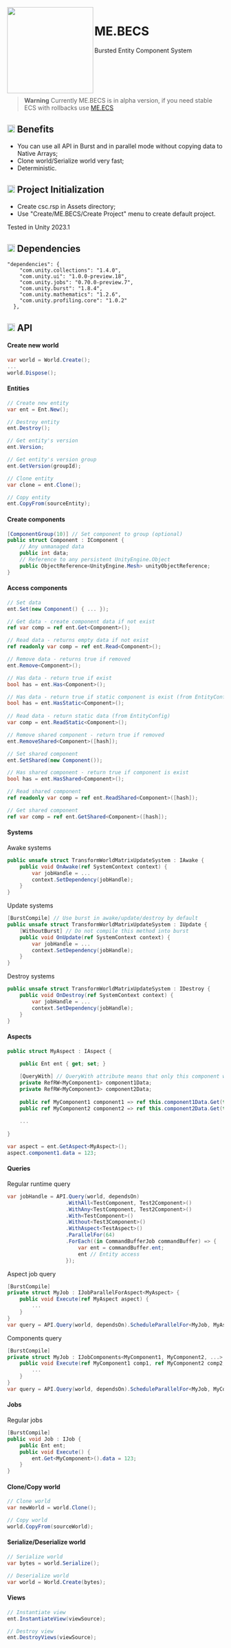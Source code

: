 <img src="ME.BECS/Editor/EditorResources/ME.BECS.Resources/Icons/logo-512.png" width="200px" align="left" />

# ME.BECS
Bursted Entity Component System
<br>
<br>
<br>
<br>
<br>
<br>

> **Warning**
> Currently ME.BECS is in alpha version, if you need stable ECS with rollbacks use [ME.ECS](https://github.com/chromealex/ecs)

## <img src="ME.BECS/Editor/EditorResources/ME.BECS.Resources/Icons/logo-32.png" width="18px" height="18px" /> Benefits
- You can use all API in Burst and in parallel mode without copying data to Native Arrays;
- Clone world/Serialize world very fast;
- Deterministic.

## <img src="ME.BECS/Editor/EditorResources/ME.BECS.Resources/Icons/logo-32.png" width="18px" height="18px" /> Project Initialization
- Create csc.rsp in Assets directory;
- Use "Create/ME.BECS/Create Project" menu to create default project.

Tested in Unity 2023.1

## <img src="ME.BECS/Editor/EditorResources/ME.BECS.Resources/Icons/logo-32.png" width="18px" height="18px" /> Dependencies
```
"dependencies": {
    "com.unity.collections": "1.4.0",
    "com.unity.ui": "1.0.0-preview.18",
    "com.unity.jobs": "0.70.0-preview.7",
    "com.unity.burst": "1.8.4",
    "com.unity.mathematics": "1.2.6",
    "com.unity.profiling.core": "1.0.2"
  },
```

## <img src="ME.BECS/Editor/EditorResources/ME.BECS.Resources/Icons/logo-32.png" width="18px" height="18px" /> API
#### Create new world
```csharp
var world = World.Create();
...
world.Dispose();
```

#### Entities
```csharp
// Create new entity
var ent = Ent.New();

// Destroy entity
ent.Destroy();

// Get entity's version
ent.Version;

// Get entity's version group
ent.GetVersion(groupId);

// Clone entity
var clone = ent.Clone();

// Copy entity
ent.CopyFrom(sourceEntity);
```

#### Create components
```csharp
[ComponentGroup(10)] // Set component to group (optional)
public struct Component : IComponent {
    // Any unmanaged data
    public int data;
    // Reference to any persistent UnityEngine.Object
    public ObjectReference<UnityEngine.Mesh> unityObjectReference;
}
```

#### Access components
```csharp
// Set data
ent.Set(new Component() { ... });

// Get data - create component data if not exist
ref var comp = ref ent.Get<Component>();

// Read data - returns empty data if not exist
ref readonly var comp = ref ent.Read<Component>();

// Remove data - returns true if removed
ent.Remove<Component>();

// Has data - return true if exist
bool has = ent.Has<Component>();

// Has data - return true if static component is exist (from EntityConfig)
bool has = ent.HasStatic<Component>();
    
// Read data - return static data (from EntityConfig)
var comp = ent.ReadStatic<Component>();

// Remove shared component - return true if removed
ent.RemoveShared<Component>([hash]);

// Set shared component
ent.SetShared(new Component());

// Has shared component - return true if component is exist
bool has = ent.HasShared<Component>();

// Read shared component
ref readonly var comp = ref ent.ReadShared<Component>([hash]);

// Get shared component
ref var comp = ref ent.GetShared<Component>([hash]);
```

#### Systems
Awake systems
```csharp
public unsafe struct TransformWorldMatrixUpdateSystem : IAwake {
    public void OnAwake(ref SystemContext context) {
        var jobHandle = ...
        context.SetDependency(jobHandle);
    }
}
```

Update systems
```csharp
[BurstCompile] // Use burst in awake/update/destroy by default
public unsafe struct TransformWorldMatrixUpdateSystem : IUpdate {
    [WithoutBurst] // Do not compile this method into burst
    public void OnUpdate(ref SystemContext context) {
        var jobHandle = ...
        context.SetDependency(jobHandle);
    }
}
```

Destroy systems
```csharp
public unsafe struct TransformWorldMatrixUpdateSystem : IDestroy {
    public void OnDestroy(ref SystemContext context) {
        var jobHandle = ...
        context.SetDependency(jobHandle);
    }
}
```

#### Aspects
```csharp
public struct MyAspect : IAspect {
        
    public Ent ent { get; set; }

    [QueryWith] // QueryWith attribute means that only this component will be used in query
    private RefRW<MyComponent1> component1Data;
    private RefRW<MyComponent3> component2Data;
    
    public ref MyComponent1 component1 => ref this.component1Data.Get(this.ent.id);
    public ref MyComponent2 component2 => ref this.component2Data.Get(this.ent.id);
    
    ...
        
}

var aspect = ent.GetAspect<MyAspect>();
aspect.component1.data = 123;
```

#### Queries
Regular runtime query
```csharp
var jobHandle = API.Query(world, dependsOn)
                   .WithAll<TestComponent, Test2Component>()
                   .WithAny<TestComponent, Test2Component>()
                   .With<TestComponent>()
                   .Without<Test3Component>()
                   .WithAspect<TestAspect>()
                   .ParallelFor(64)
                   .ForEach((in CommandBufferJob commandBuffer) => {
                       var ent = commandBuffer.ent;
                       ent // Entity access
                   });
```

Aspect job query
```csharp
[BurstCompile]
private struct MyJob : IJobParallelForAspect<MyAspect> {
    public void Execute(ref MyAspect aspect) {
        ...
    }
}
var query = API.Query(world, dependsOn).ScheduleParallelFor<MyJob, MyAspect>(new MyJob() { ... });
```

Components query
```csharp
[BurstCompile]
private struct MyJob : IJobComponents<MyComponent1, MyComponent2, ...> {
    public void Execute(ref MyComponent1 comp1, ref MyComponent2 comp2, ...) {
        ...
    }
}
var query = API.Query(world, dependsOn).ScheduleParallelFor<MyJob, MyComponent1, MyComponent2, ...>(new MyJob() { ... });
```

#### Jobs
Regular jobs
```csharp
[BurstCompile]
public void Job : IJob {
    public Ent ent;
    public void Execute() {
        ent.Get<MyComponent>().data = 123;
    }
}
```

#### Clone/Copy world
```csharp
// Clone world
var newWorld = world.Clone();

// Copy world
world.CopyFrom(sourceWorld);
```

#### Serialize/Deserialize world
```csharp
// Serialize world
var bytes = world.Serialize();

// Deserialize world
var world = World.Create(bytes);
```

#### Views
```csharp
// Instantiate view
ent.InstantiateView(viewSource);

// Destroy view
ent.DestroyViews(viewSource);
```
